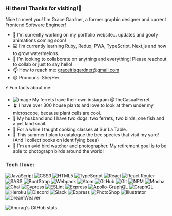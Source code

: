 ### Hi there! Thanks for visiting!👋

Nice to meet you! I'm Grace Gardner, a former graphic designer and current Frontend Software Engineer! 

- 👻 I’m currently working on my portfolio website... updates and goofy animations coming soon!
- 💻 I’m currently learning Ruby, Redux, PWA, TypeScript, Next.js and how to grow watermelons.
- 👯 I’m looking to collaborate on anything and everything! Please reachout to collab or just to say hello! 
- 📫 How to reach me: graceirisgardner@gmail.com
- 😄 Pronouns: She/Her

⚡ Fun facts about me: 
- ![image](https://user-images.githubusercontent.com/42048868/163700813-4ba965d4-7726-4ce8-aedb-668b02fffc05.png) My ferrets have their own instagram @TheCasualFerret. 
- 🪴 I have over 300 house plants and love to look at them under my microscope, because plant cells are cool. 
- 🐌 My husband and I have two dogs, two ferrets, two birds, one fish and a pet land snail. 
- 🍳 For a while I taught cooking classes at Sur La Table. 
- 🐝 This summer I plan to catalogue the bee species that visit my yard! (And I collect books on identifying bees)
- 🦜 I'm an avid bird watcher and photographer. My retirement goal is to be able to photograph birds around the world! 


### Tech I love:
![JavaScript](https://img.shields.io/badge/JavaScript-323330?style=for-the-badge&logo=javascript&logoColor=F7DF1E)
![CSS3](https://img.shields.io/badge/css3-%231572B6.svg?style=for-the-badge&logo=css3&logoColor=white)
![HTML5](https://img.shields.io/badge/html5-%23E34F26.svg?style=for-the-badge&logo=html5&logoColor=white)
![TypeScript](https://img.shields.io/badge/typescript-%23007ACC.svg?style=for-the-badge&logo=typescript&logoColor=white)
![React](https://img.shields.io/badge/react-%2320232a.svg?style=for-the-badge&logo=react&logoColor=%2361DAFB)
![React Router](https://img.shields.io/badge/React_Router-CA4245?style=for-the-badge&logo=react-router&logoColor=white)
![SASS](https://img.shields.io/badge/SASS-hotpink.svg?style=for-the-badge&logo=SASS&logoColor=white)
![BootStrap](https://img.shields.io/badge/Bootstrap-563D7C?style=for-the-badge&logo=bootstrap&logoColor=white)
![Webpack](https://img.shields.io/badge/webpack-%238DD6F9.svg?style=for-the-badge&logo=webpack&logoColor=black)
![Atom](https://img.shields.io/badge/Atom-%2366595C.svg?style=for-the-badge&logo=atom&logoColor=white)
![GitHub](https://img.shields.io/badge/github-%23121011.svg?style=for-the-badge&logo=github&logoColor=white)
![Git](https://img.shields.io/badge/git-%23F05033.svg?style=for-the-badge&logo=git&logoColor=white)
![NPM](https://img.shields.io/badge/NPM-%23000000.svg?style=for-the-badge&logo=npm&logoColor=white) 
![Mocha](https://img.shields.io/badge/-mocha-%238D6748?style=for-the-badge&logo=mocha&logoColor=white)
![Chai](https://img.shields.io/badge/chai-A30701?style=for-the-badge&logo=chai&logoColor=white) 
![Cypress](https://img.shields.io/badge/-cypress-%23E5E5E5?style=for-the-badge&logo=cypress&logoColor=058a5e)
![ESLint](https://img.shields.io/badge/ESLint-4B3263?style=for-the-badge&logo=eslint&logoColor=white)
![Express](https://img.shields.io/badge/Express.js-404D59?style=for-the-badge)
![Apollo-GraphQL](https://img.shields.io/badge/-ApolloGraphQL-311C87?style=for-the-badge&logo=apollo-graphql)
![GraphQL](https://img.shields.io/badge/-GraphQL-E10098?style=for-the-badge&logo=graphql&logoColor=white)
![Heroku](https://img.shields.io/badge/Heroku-430098?style=for-the-badge&logo=heroku&logoColor=white)
![Discord](https://img.shields.io/badge/Discord-7289DA?style=for-the-badge&logo=discord&logoColor=white)
![Slack](https://img.shields.io/badge/Slack-4A154B?style=for-the-badge&logo=slack&logoColor=white)
![Express](https://img.shields.io/badge/Express.js-404D59?style=for-the-badge)
![PhotoShop](https://aleen42.github.io/badges/src/photoshop.svg)
![Illustrator](https://aleen42.github.io/badges/src/illustrator.svg)
![DreamWeaver](https://aleen42.github.io/badges/src/dreamweaver.svg)


![Anurag's GitHub stats](https://github-readme-stats.vercel.app/api?username=gracegardner&theme=radical&show_icons=true)
